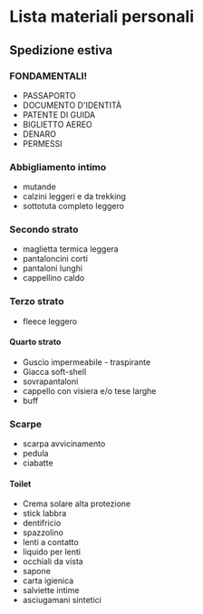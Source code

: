 # Lista materiali personali
## Spedizione estiva

### FONDAMENTALI!

* PASSAPORTO
* DOCUMENTO D'IDENTITÀ
* PATENTE DI GUIDA
* BIGLIETTO AEREO
* DENARO
* PERMESSI

### Abbigliamento intimo

* mutande
* calzini leggeri e da trekking
* sottotuta completo leggero

### Secondo strato

* maglietta termica leggera
* pantaloncini corti
* pantaloni lunghi
* cappellino caldo

### Terzo strato

* fleece leggero

#### Quarto strato

* Guscio impermeabile - traspirante
* Giacca soft-shell
* sovrapantaloni
* cappello con visiera e/o tese larghe
* buff

### Scarpe

* scarpa avvicinamento
* pedula
* ciabatte

#### Toilet

* Crema solare alta protezione
* stick labbra
* dentifricio
* spazzolino
* lenti a contatto
* liquido per lenti
* occhiali da vista
* sapone
* carta igienica
* salviette intime
* asciugamani sintetici

